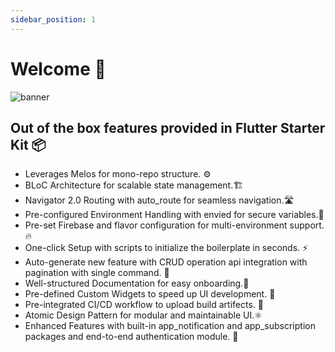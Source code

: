 ```yaml
---
sidebar_position: 1
---
```


# Welcome 👋

![banner](/img/banner.webp)

## Out of the box features provided in Flutter Starter Kit 📦 

- Leverages Melos for mono-repo structure. ⚙️
- BLoC Architecture for scalable state management.🏗️
- Navigator 2.0 Routing with auto_route for seamless navigation.🛣️
- Pre-configured Environment Handling with envied for secure variables.🔐
- Pre-set Firebase and flavor configuration for multi-environment support.🔥
- One-click Setup with scripts to initialize the boilerplate in seconds. ⚡
- Auto-generate new feature with CRUD operation api integration with pagination with single command. 🔮
- Well-structured Documentation for easy onboarding.📖
- Pre-defined Custom Widgets to speed up UI development. 🧱
- Pre-integrated CI/CD workflow to upload build artifects. 🚛 
- Atomic Design Pattern for modular and maintainable UI.⚛️
- Enhanced Features with built-in app_notification and app_subscription packages and end-to-end authentication module. 🚀